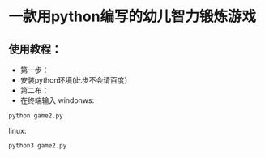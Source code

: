 # 一款用python编写的幼儿智力锻炼游戏
## 使用教程：
- 第一步：
- 安装python环境(此步不会请百度）
- 第二布：
- 在终端输入
windonws: 
```
python game2.py
```
linux:
```
python3 game2.py
```
